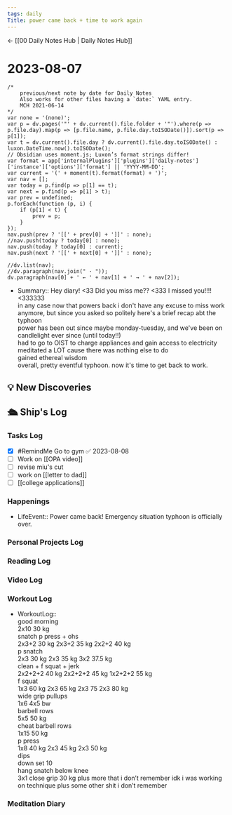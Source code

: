 ```yaml
---
tags: daily
Title: power came back + time to work again
---
```


<- [[00 Daily Notes Hub | Daily Notes Hub]]

# 2023-08-07
```dataviewjs
/*
    previous/next note by date for Daily Notes
    Also works for other files having a `date:` YAML entry.
    MCH 2021-06-14
*/
var none = '(none)';
var p = dv.pages('"' + dv.current().file.folder + '"').where(p => p.file.day).map(p => [p.file.name, p.file.day.toISODate()]).sort(p => p[1]);
var t = dv.current().file.day ? dv.current().file.day.toISODate() : luxon.DateTime.now().toISODate();
// Obsidian uses moment.js; Luxon’s format strings differ!
var format = app['internalPlugins']['plugins']['daily-notes']['instance']['options']['format'] || 'YYYY-MM-DD';
var current = '(' + moment(t).format(format) + ')';
var nav = [];
var today = p.find(p => p[1] == t);
var next = p.find(p => p[1] > t);
var prev = undefined;
p.forEach(function (p, i) {
    if (p[1] < t) {
        prev = p;
    }
});
nav.push(prev ? '[[' + prev[0] + ']]' : none);
//nav.push(today ? today[0] : none);
nav.push(today ? today[0] : current);
nav.push(next ? '[[' + next[0] + ']]' : none);

//dv.list(nav);
//dv.paragraph(nav.join(" · "));
dv.paragraph(nav[0] + ' ← ' + nav[1] + ' → ' + nav[2]);
```
- Summary:: Hey diary! <33 Did you miss me?? <333 I missed  you!!!! <333333<br>in any case now that powers back i don't have any excuse to miss work anymore, but since you asked so politely here's a brief recap abt the typhoon<br>power has been out since maybe monday-tuesday, and we've been on candlelight ever since (until today!!)<br>had to go to OIST to charge appliances and gain access to electricity<br>meditated a LOT cause there was nothing else to do<br>gained ethereal wisdom<br>overall, pretty eventful typhoon. now it's time to get back to work.

## 💡 New Discoveries



## 🛳️ Ship's Log
### Tasks Log
- [x] #RemindMe Go to gym ✅ 2023-08-08
- [ ] Work on [[OPA video]]
- [ ] revise miu's cut
- [ ] work on [[letter to dad]]
- [ ] [[college applications]]
### Happenings
- LifeEvent:: Power came back! Emergency situation typhoon is officially over.
### Personal Projects Log

### Reading Log

### Video Log

### Workout Log
- WorkoutLog:: <br>good morning<br> 2x10 30 kg <br>snatch p press + ohs<br> 2x3+2 30 kg 2x3+2 35 kg 2x2+2 40 kg <br>p snatch<br> 2x3 30 kg 2x3 35 kg 3x2 37.5 kg <br>clean + f squat + jerk<br> 2x2+2+2 40 kg 2x2+2+2 45 kg 1x2+2+2 55 kg <br>f squat<br> 1x3 60 kg 2x3 65 kg 2x3 75 2x3 80 kg <br>wide grip pullups<br> 1x6 4x5 bw <br>barbell rows<br> 5x5 50 kg <br>cheat barbell rows<br> 1x15 50 kg <br>p press<br> 1x8 40 kg 2x3 45 kg 2x3 50 kg <br>dips<br> down set 10 <br>hang snatch below knee<br> 3x1 close grip 30 kg plus more that i don’t remember idk i was working on technique plus some other shit i don’t remember
### Meditation Diary
